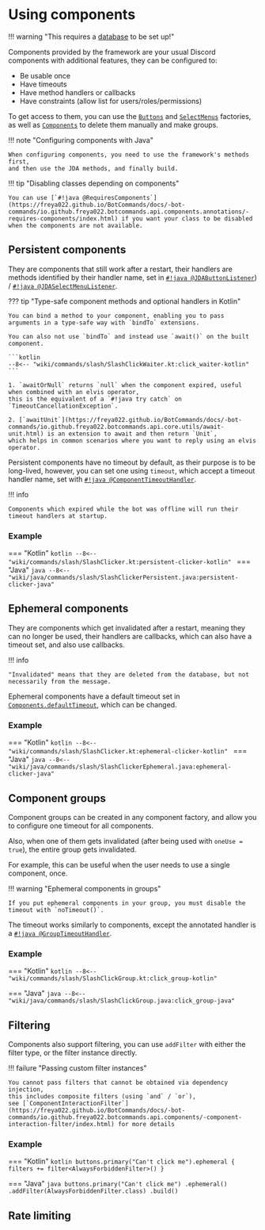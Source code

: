 # Using components

!!! warning "This requires a [database](using-botcommands/database.md) to be set up!"

Components provided by the framework are your usual Discord components with additional features,
they can be configured to:

- Be usable once
- Have timeouts
- Have method handlers or callbacks
- Have constraints (allow list for users/roles/permissions)

To get access to them, you can use the [`Buttons`](https://freya022.github.io/BotCommands/docs/-bot-commands/io.github.freya022.botcommands.api.components/-buttons/index.html) and [`SelectMenus`](https://freya022.github.io/BotCommands/docs/-bot-commands/io.github.freya022.botcommands.api.components/-select-menus/index.html) factories,
as well as [`Components`](https://freya022.github.io/BotCommands/docs/-bot-commands/io.github.freya022.botcommands.api.components/-components/index.html) to delete them manually and make groups.

!!! note "Configuring components with Java"

    When configuring components, you need to use the framework's methods first, 
    and then use the JDA methods, and finally build.

!!! tip "Disabling classes depending on components"

    You can use [`#!java @RequiresComponents`](https://freya022.github.io/BotCommands/docs/-bot-commands/io.github.freya022.botcommands.api.components.annotations/-requires-components/index.html) if you want your class to be disabled when the components are not available.

## Persistent components
They are components that still work after a restart,
their handlers are methods identified by their handler name,
set in [`#!java @JDAButtonListener`](https://freya022.github.io/BotCommands/docs/-bot-commands/io.github.freya022.botcommands.api.components.annotations/-j-d-a-button-listener/index.html)) / [`#!java @JDASelectMenuListener`](https://freya022.github.io/BotCommands/docs/-bot-commands/io.github.freya022.botcommands.api.components.annotations/-j-d-a-select-menu-listener/index.html).

[//]: # (TODO add awaitOrNull KDocs link)

??? tip "Type-safe component methods and optional handlers in Kotlin"

    You can bind a method to your component, enabling you to pass arguments in a type-safe way with `bindTo` extensions.

    You can also not use `bindTo` and instead use `await()` on the built component.

    ```kotlin
    --8<-- "wiki/commands/slash/SlashClickWaiter.kt:click_waiter-kotlin"
    ```

    1. `awaitOrNull` returns `null` when the component expired, useful when combined with an elvis operator,
    this is the equivalent of a `#!java try catch` on `TimeoutCancellationException`.

    2. [`awaitUnit`](https://freya022.github.io/BotCommands/docs/-bot-commands/io.github.freya022.botcommands.api.core.utils/await-unit.html) is an extension to await and then return `Unit`, 
    which helps in common scenarios where you want to reply using an elvis operator.

Persistent components have no timeout by default, as their purpose is to be long-lived, however,
you can set one using `timeout`, which accept a timeout handler name, set with [`#!java @ComponentTimeoutHandler`](https://freya022.github.io/BotCommands/docs/-bot-commands/io.github.freya022.botcommands.api.components.annotations/-component-timeout-handler/index.html).

!!! info

    Components which expired while the bot was offline will run their timeout handlers at startup.

### Example
=== "Kotlin"
    ```kotlin
    --8<-- "wiki/commands/slash/SlashClicker.kt:persistent-clicker-kotlin"
    ```
=== "Java"
    ```java
    --8<-- "wiki/java/commands/slash/SlashClickerPersistent.java:persistent-clicker-java"
    ```

## Ephemeral components
They are components which get invalidated after a restart, meaning they can no longer be used,
their handlers are callbacks, which can also have a timeout set, and also use callbacks.

!!! info

    "Invalidated" means that they are deleted from the database, but not necessarily from the message.

Ephemeral components have a default timeout set in [`Components.defaultTimeout`](https://freya022.github.io/BotCommands/docs/-bot-commands/io.github.freya022.botcommands.api.components/-components/-companion/default-timeout.html), which can be changed.

### Example
=== "Kotlin"
    ```kotlin
    --8<-- "wiki/commands/slash/SlashClicker.kt:ephemeral-clicker-kotlin"
    ```
=== "Java"
    ```java
    --8<-- "wiki/java/commands/slash/SlashClickerEphemeral.java:ephemeral-clicker-java"
    ```

## Component groups
Component groups can be created in any component factory, and allow you to configure one timeout for all components.

Also, when one of them gets invalidated (after being used with `oneUse = true`),
the entire group gets invalidated.

For example, this can be useful when the user needs to use a single component, once.

!!! warning "Ephemeral components in groups"

    If you put ephemeral components in your group, you must disable the timeout with `noTimeout()`.

The timeout works similarly to components, except the annotated handler is a [`#!java @GroupTimeoutHandler`](https://freya022.github.io/BotCommands/docs/-bot-commands/io.github.freya022.botcommands.api.components.annotations/-group-timeout-handler/index.html).

### Example
=== "Kotlin"
    ```kotlin
    --8<-- "wiki/commands/slash/SlashClickGroup.kt:click_group-kotlin"
    ```

=== "Java"
    ```java
    --8<-- "wiki/java/commands/slash/SlashClickGroup.java:click_group-java"
    ```

## Filtering
Components also support filtering, you can use `addFilter` with either the filter type, or the filter instance directly.

!!! failure "Passing custom filter instances"

    You cannot pass filters that cannot be obtained via dependency injection,
    this includes composite filters (using `and` / `or`), 
    see [`ComponentInteractionFilter`](https://freya022.github.io/BotCommands/docs/-bot-commands/io.github.freya022.botcommands.api.components/-component-interaction-filter/index.html) for more details

### Example
=== "Kotlin"
    ```kotlin
    buttons.primary("Can't click me").ephemeral {
        filters += filter<AlwaysForbiddenFilter>()
    }
    ```

=== "Java"
    ```java
    buttons.primary("Can't click me")
        .ephemeral()
        .addFilter(AlwaysForbiddenFilter.class)
        .build()
    ```

## Rate limiting